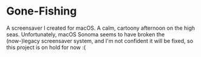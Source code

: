 # Gone-Fishing
A screensaver I created for macOS. A calm, cartoony afternoon on the high seas.
Unfortunately, macOS Sonoma seems to have broken the (now-)legacy screensaver system, and I'm not confident it will be fixed, so this project is on hold for now :(
